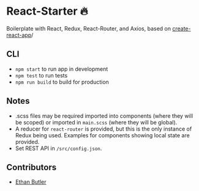 # React-Starter :fire:

Boilerplate with React, Redux, React-Router, and Axios, based on [create-react-app](https://github.com/facebookincubator/create-react-app)/

## CLI

* `npm start` to run app in development
* `npm test` to run tests
* `npm run build` to build for production

## Notes

* .scss files may be required imported into components (where they will be scoped) or imported in `main.scss` (where they will be global).
* A reducer for `react-router` is provided, but this is the only instance of Redux being used. Examples for components showing local state are provided.
* Set REST API in `/src/config.json`.

## Contributors

* [Ethan Butler](https://github.com/ethanbulter)
